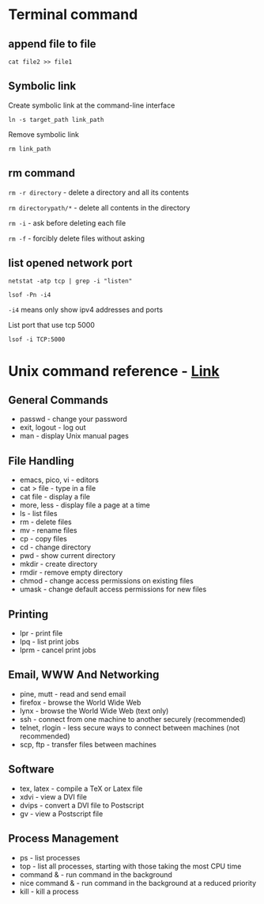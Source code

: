 # Terminal command

## append file to file
```shell
cat file2 >> file1
```
## Symbolic link
Create symbolic link at the command-line interface
```shell
ln -s target_path link_path
```

Remove symbolic link
```shell
rm link_path
```

## rm command

`rm -r directory` - delete a directory and all its contents

`rm directorypath/*` - delete all contents in the directory

`rm -i` - ask before deleting each file

`rm -f` - forcibly delete files without asking


## list opened network port
`netstat -atp tcp | grep -i "listen"`

`lsof -Pn -i4`

`-i4` means only show ipv4 addresses and ports

List port that use tcp 5000
```shell 
lsof -i TCP:5000
```

# Unix command reference - [Link](http://www.statslab.cam.ac.uk/~eva/unixref.html)

## General Commands

* passwd - change your password
* exit, logout - log out
* man - display Unix manual pages

## File Handling

* emacs, pico, vi - editors
* cat > file - type in a file
* cat file - display a file
* more, less - display file a page at a time
* ls - list files
* rm - delete files
* mv - rename files
* cp - copy files
* cd - change directory
* pwd - show current directory
* mkdir - create directory
* rmdir - remove empty directory
* chmod - change access permissions on existing files
* umask - change default access permissions for new files

## Printing

* lpr - print file
* lpq - list print jobs
* lprm - cancel print jobs

## Email, WWW And Networking

* pine, mutt - read and send email
* firefox - browse the World Wide Web
* lynx - browse the World Wide Web (text only)
* ssh - connect from one machine to another securely (recommended)
* telnet, rlogin - less secure ways to connect between machines (not recommended)
* scp, ftp - transfer files between machines

## Software

* tex, latex - compile a TeX or Latex file
* xdvi - view a DVI file
* dvips - convert a DVI file to Postscript
* gv - view a Postscript file


## Process Management

* ps - list processes
* top - list all processes, starting with those taking the most CPU time
* command & - run command in the background
* nice command & - run command in the background at a reduced priority
* kill - kill a process

